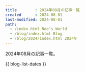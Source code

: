 ```yaml
---
title        : 2024年08月の記事一覧
created      : 2024-08-01
last-modified: 2024-08-01
path:
  - /index.html Neo's World
  - /blog/index.html Blog
  - /blog/2024/index.html 2024年
---
```


2024年08月の記事一覧。

{{ blog-list-dates }}
